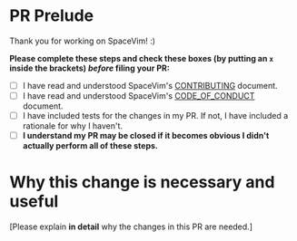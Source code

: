# PR Prelude

Thank you for working on SpaceVim! :)

**Please complete these steps and check these boxes (by putting an `x` inside
the brackets) _before_ filing your PR:**

- [ ] I have read and understood SpaceVim's [CONTRIBUTING][cont] document.
- [ ] I have read and understood SpaceVim's [CODE_OF_CONDUCT][code] document.
- [ ] I have included tests for the changes in my PR. If not, I have included a
  rationale for why I haven't.
- [ ] **I understand my PR may be closed if it becomes obvious I didn't
  actually perform all of these steps.**

# Why this change is necessary and useful

[Please explain **in detail** why the changes in this PR are needed.]

[cont]: https://github.com/SpaceVim/SpaceVim/blob/master/CONTRIBUTING.md
[code]: https://github.com/SpaceVim/SpaceVim/blob/master/CODE_OF_CONDUCT.md
